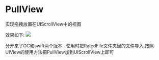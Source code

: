 # PullView
实现拖拽放置在UIScrollView中的视图

效果如下:
![](https://github.com/wangdicen/PullView/raw/master/gif/dome.gif)

分开来了OC和swift两个版本...使用时把RatedFile文件夹里的文件导入,按照UIView的使用方法把PullView加到UIScrollView上即可

